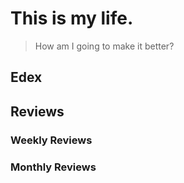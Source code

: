 # This is my life.

> How am I going to make it better?

## Edex

## Reviews

### Weekly Reviews

### Monthly Reviews

